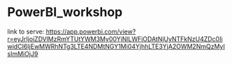 # PowerBI_workshop

link to serve: https://app.powerbi.com/view?r=eyJrIjoiZDVlMzRmYTUtYWM3My00YjNlLWFiODAtNjUyNTFkNzU4ZDc0IiwidCI6IjEwMWRhNTg3LTE4NDMtNGY1Mi04YjhhLTE3YjA2OWM2NmQzMyIsImMiOjJ9

